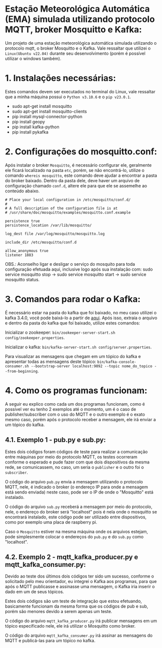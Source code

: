 # Estação Meteorológica Automática (EMA) simulada utilizando protocolo MQTT, broker Mosquitto e Kafka:
Um projeto de uma estação meteorológica automática simulada utilizando o protocolo mqtt, o broker Mosquitto e o Kafka. Vale ressaltar que utilizei o ```Linux(Ubuntu v22.04)``` durante seu desenvolvimento (porém é possível utilizar o windows também).

# 1. Instalações necessárias:
Estes comandos devem ser executados no terminal do Linux, vale ressaltar que a minha máquina possui o ```Python v3.10.6``` e o ```pip v23.0.1```.
- sudo apt-get install mosquitto
- sudo apt-get install mosquitto-clients
- pip install mysql-connector-python
- pip install geopy
- pip install kafka-python
- pip install pykafka

# 2. Configurações do mosquitto.conf:
Após instalar o broker ```Mosquitto```, é necessário configurar ele, geralmente ele ficará localizado na pasta ```etc```, porém, se não encontrá-lo, utilize o comando ```whereis mosquitto```, este comando deve ajudar a encontrar a pasta do broker baixado. Dentro da pasta dele, deve haver um arquivo de configuração chamado ```conf.d```, altere ele para que ele se assemelhe ao conteúdo abaixo.

```
# Place your local configuration in /etc/mosquitto/conf.d/
#
# A full description of the configuration file is at
# /usr/share/doc/mosquitto/examples/mosquitto.conf.example

persistence true
persistence_location /var/lib/mosquitto/

log_dest file /var/log/mosquitto/mosquitto.log

include_dir /etc/mosquitto/conf.d

allow_anonymous true
listener 1883
```
OBS.: Aconselho ligar e desligar o serviço do mosquito para toda configuração efetuada aqui, inclusive logo após sua instalação com:
sudo service mosquitto stop -> sudo service mosquitto start -> sudo service mosquitto status.

# 3. Comandos para rodar o Kafka:
É necessário estar na pasta do kafka que foi baixado, no meu caso utilizei o kafka 3.4.0, você pode baixá-lo a partir de [aqui](https://kafka.apache.org/downloads). Após isso, extraia o arquivo e dentro da pasta do kafka que foi baixado, utilize estes comandos:

Inicializar o zookeeper: ```bin/zookeeper-server-start.sh config/zookeeper.properties```.

Inicializar o kafka: ```bin/kafka-server-start.sh config/server.properties```.

Para visualizar as mensagens que chegam em um tópico do kafka e apresentar todas as mensagens deste tópico: ```bin/kafka-console-consumer.sh --bootstrap-server localhost:9092 --topic nome_do_topico --from-beginning```.


# 4. Como os programas funcionam:
A seguir eu explico como cada um dos programas funcionam, como é possível ver eu tenho 2 exemplos até o momento, um é o caso de publisher/subscriber com o uso do MQTT e o outro exemplo é o exato mesmo caso, porém após o protocolo receber a mensagem, ele irá enviar a um tópico do kafka.

## 4.1. Exemplo 1 - pub.py e sub.py:
Estes dois códigos foram códigos de teste para realizar a comunicação entre máquinas por meio do protocolo MQTT, os testes ocorreram conforme o esperado e pude fazer com que dois dispositivos da mesma rede, se comunicassem, no caso, um seria o ```publisher``` e o outro foi o ```subscriber```.

O código do arquivo ```pub.py``` envia a mensagem utilizando o protocolo MQTT, nele, é indicado o broker (o endereço IP para onde a mensagem está sendo enviada) neste caso, pode ser o IP de onde o "Mosquitto" está instalado. 

O código do arquivo ```sub.py``` receberá a mensagem por meio do protocolo, nele, o endereço do broker será "localhost" pois é nela onde o mosquitto se encontrará instalado, este código pode ser utilizado entre dispositivos, como por exemplo uma placa de raspberry pi.

Caso o ```Mosquitto``` estiver na mesma máquina onde os arquivos estejam, pode simplesmente colocar o endereços do ```pub.py``` e do ```sub.py``` como "localhost". 

## 4.2. Exemplo 2 - mqtt_kafka_producer.py e mqtt_kafka_consumer.py:
Devido ao teste dos últimos dois códigos ter sido um sucesso, conforme o solicitado pelo meu orientador, eu integrei o Kafka aos programas, para que após o MQTT publicasse e assinasse uma mensagem, o Kafka iria inserir o dado em um de seus tópicos.

Estes dois códigos são um teste de integração que estou efetuando, basicamente funcionam da mesma forma que os códigos de pub e sub, porém são menores devido a serem apenas um teste.

O código do arquivo ```mqtt_kafka_producer.py``` irá publicar mensagens em um tópico especificado nele, ele irá utilizar o Mosquitto como broker.

O código do arquivo ```mqtt_kafka_consumer.py``` irá assinar as mensagens do MQTT e publicá-las para um tópico no kafka.
